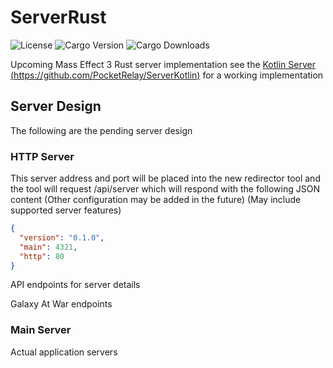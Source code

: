 # ServerRust

![License](https://img.shields.io/github/license/PocketRelay/ServerRust?style=for-the-badge)
![Cargo Version](https://img.shields.io/crates/v/pocket-relay?style=for-the-badge)
![Cargo Downloads](https://img.shields.io/crates/d/pocket-relay?style=for-the-badge)


Upcoming Mass Effect 3 Rust server implementation see the [Kotlin Server (https://github.com/PocketRelay/ServerKotlin)](https://github.com/PocketRelay/ServerKotlin)
for a working implementation


## Server Design

The following are the pending server design

### HTTP Server

This server address and port will be placed into the new redirector tool
and the tool will request /api/server which will respond with the
following JSON content (Other configuration may be added in the future)
(May include supported server features)

```json
{
  "version": "0.1.0",
  "main": 4321,
  "http": 80
}
```

API endpoints for server details

Galaxy At War endpoints

### Main Server
Actual application servers


